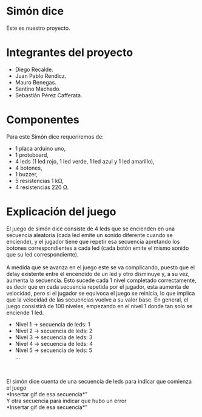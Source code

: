# Simón dice
Este es nuestro proyecto.
# Integrantes del proyecto

* Diego Recalde.
* Juan Pablo Rendicz.
* Mauro Benegas.
* Santino Machado.
* Sebastián Pérez Cafferata.

# Componentes

Para este Simón dice requeriremos de:
+ 1 placa arduino uno, 
+ 1 protoboard,
+ 4 leds (1 led rojo, 1 led verde, 1 led azul y 1 led amarillo), 
+ 4 botones, 
+ 1 buzzer,
+ 5 resistencias 1 kΩ,
+ 4 resistencias 220 Ω.

# Explicación del juego

El juego de simón dice consiste de 4 leds que se encienden en una secuencia aleatoria (cada led emite un sonido diferente cuando se enciende), y el jugador tiene que repetir esa secuencia apretando los botones correspondientes a cada led (cada botón emite el mismo sonido que su led correspondiente).<br>
<br>
A medida que se avanza en el juego este se va complicando, puesto que el delay existente entre el encendido de un led y otro disminuye y, a su vez, aumenta la secuencia. Esto sucede cada 1 nivel completado correctamente, es decir que en cada secuencia repetida por el jugador, esta aumenta de velocidad, pero si el jugador se equivoca el juego se reinicia, lo que implica que la velocidad de las secuencias vuelve a su valor base. En general, el juego consistirá de 100 niveles, empezando en el nivel 1 donde tan solo se enciende 1 led.<br>
* Nivel 1 → secuencia de leds: 1
* Nivel 2 → secuencia de leds: 2
* Nivel 3 → secuencia de leds: 3
* Nivel 4 → secuencia de leds: 4
* Nivel 5 → secuencia de leds: 5<br>
…
<br>
<br>
El simón dice cuenta de una secuencia de leds para indicar que comienza el juego<br>
*Insertar gif de esa secuencia*"<br>
	Y otra secuencia para indicar que hubo un error<br>
*Insertar gif de esa secuencia*"<br>